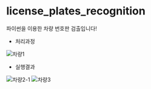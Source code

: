 # license_plates_recognition
파이썬을 이용한 차량 번호판 검출입니다!

- 처리과정 

![차량1](https://user-images.githubusercontent.com/33507553/64057866-b700ba80-cbdd-11e9-8329-f5429b6019fd.PNG)

- 실행결과

![차량2-1](https://user-images.githubusercontent.com/33507553/64057867-b7995100-cbdd-11e9-8734-1f99e11b1583.png)
![차량3](https://user-images.githubusercontent.com/33507553/64057868-b9631480-cbdd-11e9-91f5-75e63df88696.png)
